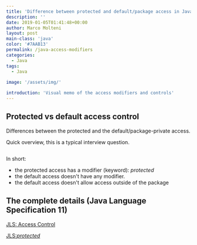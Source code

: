 ```yaml
---
title: 'Difference between protected and default/package access in Java'
description: ''
date: 2019-01-05T01:41:48+00:00
author: Marco Molteni
layout: post
main-class: 'java'
color: '#7AAB13'
permalink: /java-access-modifiers
categories:
  - Java
tags:
  - Java
 
image: '/assets/img/'

introduction: 'Visual memo of the access modifiers and controls'
---
```


## Protected vs default access control

Differences between the protected and the default/package-private access.

Quick overview, this is a typical interview question.

[<img src="{{site.baseurl}}/assets/img/uploads/2019/protected_exp_svg.svg" alt=""/>]({{site.baseurl}}/assets/img/uploads/2019/protected_exp_svg.svg)

In short:

- the protected access has a modifier (keyword): _protected_
- the default access doesn't have any modifier.
- the default access doesn't allow access outside of the package 

## The complete details (Java Language Specification 11)

[JLS: Access Control](https://docs.oracle.com/javase/specs/jls/se11/html/jls-6.html#jls-6.6)

[JLS:_protected_](https://docs.oracle.com/javase/specs/jls/se11/html/jls-6.html#jls-6.6.2)
